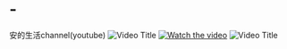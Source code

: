 # -
安的生活channel(youtube)
![Video Title](https://img.youtube.com/vi/JtWfxOzKA3s/0.jpg)
[![Watch the video](https://img.youtube.com/vi/YOUTUBEJtWfxOzKA3s/0.jpg)](https://www.youtube.com/watch?v=JtWfxOzKA3s)
![Video Title](https://img.youtube.com/vi/PsYr1zHVLx0/0.jpg)




